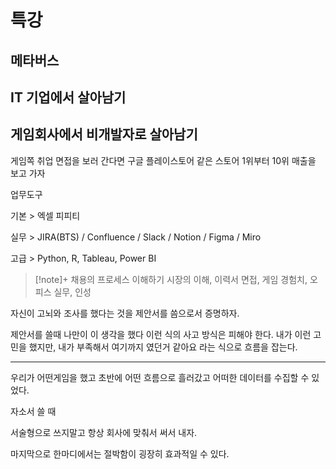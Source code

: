 # 특강

## 메타버스

## IT 기업에서 살아남기

## 게임회사에서 비개발자로 살아남기

게임쪽 취업 면접을 보러 간다면 구글 플레이스토어 같은 스토어 1위부터 10위 매출을 보고 가자

업무도구

기본 > 엑셀 피피티

실무 > JIRA(BTS) / Confluence / Slack / Notion / Figma / Miro

고급 > Python, R, Tableau, Power BI

>[!note]+ 채용의 프로세스 이해하기
>시장의 이해, 이력서 면접, 게임 경험치, 오피스 실무, 인성

자신이 고뇌와 조사를 했다는 것을 제안서를 씀으로서 증명하자.

제안서를 쓸때 나만이 이 생각을 했다 이런 식의 사고 방식은 피해야 한다.
내가 이런 고민을 했지만, 내가 부족해서 여기까지 였던거 같아요 라는 식으로 흐름을 잡는다.


---

우리가 어떤게임을 했고 초반에 어떤 흐름으로 흘러갔고 어떠한 데이터를 수집할 수 있었다.



자소서 쓸 때 

서술형으로 쓰지말고 항상 회사에 맞춰서 써서 내자.

마지막으로 한마디에서는 절박함이 굉장히 효과적일 수 있다.





